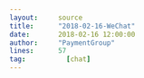 ```yaml
---
layout:     source 
title:      "2018-02-16-WeChat"
date:       2018-02-16 12:00:00
author:     "PaymentGroup"
lines:      57 
tag:		  [chat]
---
```

